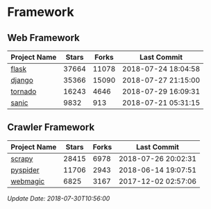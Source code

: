 # Framework

## Web Framework

| Project Name | Stars | Forks | Last Commit |
| ------------ | ----- | ----- | ----------- |
| [flask](https://github.com/pallets/flask) | 37664 | 11078 | 2018-07-24 18:04:58 |
| [django](https://github.com/django/django) | 35366 | 15090 | 2018-07-27 21:15:00 |
| [tornado](https://github.com/tornadoweb/tornado) | 16243 | 4646 | 2018-07-29 16:09:31 |
| [sanic](https://github.com/channelcat/sanic) | 9832 | 913 | 2018-07-21 05:31:15 |

## Crawler Framework

| Project Name | Stars | Forks | Last Commit |
| ------------ | ----- | ----- | ----------- |
| [scrapy](https://github.com/scrapy/scrapy) | 28415 | 6978 | 2018-07-26 20:02:31 |
| [pyspider](https://github.com/binux/pyspider) | 11706 | 2943 | 2018-06-14 19:07:51 |
| [webmagic](https://github.com/code4craft/webmagic) | 6825 | 3167 | 2017-12-02 02:57:06 |

*Update Date: 2018-07-30T10:56:00*